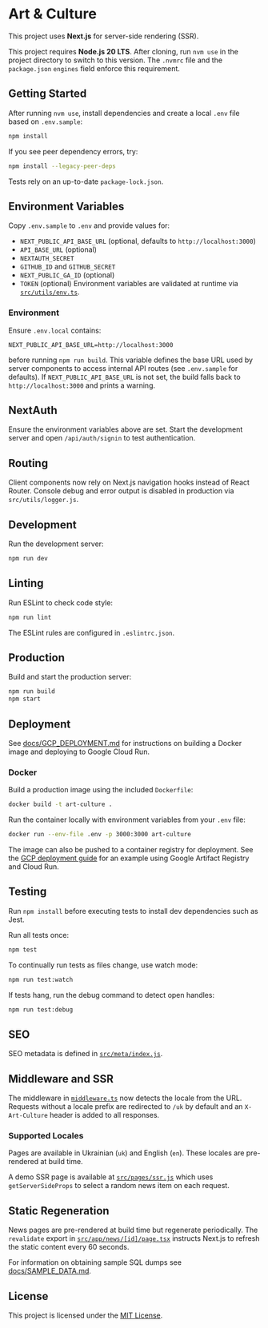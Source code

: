 # Art & Culture

This project uses **Next.js** for server-side rendering (SSR).

This project requires **Node.js 20 LTS**. After cloning, run `nvm use` in the
project directory to switch to this version. The `.nvmrc` file and the
`package.json` `engines` field enforce this requirement.

## Getting Started

After running `nvm use`, install dependencies and create a local `.env` file based on `.env.sample`:

```bash
npm install
```

If you see peer dependency errors, try:

```bash
npm install --legacy-peer-deps
```

Tests rely on an up-to-date `package-lock.json`.


## Environment Variables

Copy `.env.sample` to `.env` and provide values for:
- `NEXT_PUBLIC_API_BASE_URL` (optional, defaults to `http://localhost:3000`)
- `API_BASE_URL` (optional)
- `NEXTAUTH_SECRET`
- `GITHUB_ID` and `GITHUB_SECRET`
- `NEXT_PUBLIC_GA_ID` (optional)
- `TOKEN` (optional)
Environment variables are validated at runtime via [`src/utils/env.ts`](src/utils/env.ts).

### Environment

Ensure `.env.local` contains:
```
NEXT_PUBLIC_API_BASE_URL=http://localhost:3000
```
before running `npm run build`. This variable defines the base URL used by server components to access internal API routes (see `.env.sample` for defaults).
If `NEXT_PUBLIC_API_BASE_URL` is not set, the build falls back to `http://localhost:3000` and prints a warning.

## NextAuth

Ensure the environment variables above are set. Start the development server and open `/api/auth/signin` to test authentication.


## Routing
Client components now rely on Next.js navigation hooks instead of React Router.
Console debug and error output is disabled in production via `src/utils/logger.js`.
## Development

Run the development server:

```bash
npm run dev
```


## Linting

Run ESLint to check code style:

```bash
npm run lint
```

The ESLint rules are configured in `.eslintrc.json`.

## Production

Build and start the production server:

```bash
npm run build
npm start
```

## Deployment

See [docs/GCP_DEPLOYMENT.md](docs/GCP_DEPLOYMENT.md) for instructions on building a Docker image and deploying to Google Cloud Run.

### Docker

Build a production image using the included `Dockerfile`:

```bash
docker build -t art-culture .
```

Run the container locally with environment variables from your `.env` file:

```bash
docker run --env-file .env -p 3000:3000 art-culture
```

The image can also be pushed to a container registry for deployment. See the [GCP deployment guide](docs/GCP_DEPLOY.md) for an example using Google Artifact Registry and Cloud Run.



## Testing

Run `npm install` before executing tests to install dev dependencies such as Jest.

Run all tests once:

```bash
npm test
```

To continually run tests as files change, use watch mode:

```bash
npm run test:watch
```

If tests hang, run the debug command to detect open handles:

```bash
npm run test:debug
```

## SEO

SEO metadata is defined in [`src/meta/index.js`](src/meta/index.js).

## Middleware and SSR

The middleware in [`middleware.ts`](middleware.ts) now detects the locale from the
URL. Requests without a locale prefix are redirected to `/uk` by default and an
`X-Art-Culture` header is added to all responses.

### Supported Locales

Pages are available in Ukrainian (`uk`) and English (`en`). These locales are
pre-rendered at build time.

A demo SSR page is available at [`src/pages/ssr.js`](src/pages/ssr.js) which uses `getServerSideProps` to select a random news item on each request.

## Static Regeneration

News pages are pre-rendered at build time but regenerate periodically. The
`revalidate` export in [`src/app/news/[id]/page.tsx`](src/app/news/%5Bid%5D/page.tsx)
instructs Next.js to refresh the static content every 60 seconds.

For information on obtaining sample SQL dumps see [docs/SAMPLE_DATA.md](docs/SAMPLE_DATA.md).

## License

This project is licensed under the [MIT License](LICENSE).
